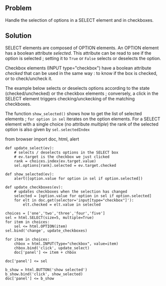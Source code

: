 Problem
-------
Handle the selection of options in a SELECT element and in checkboxes.

Solution
--------
SELECT elements are composed of OPTION elements. An OPTION element has a boolean attribute _selected_. This attribute can be read to see if the option is selected ; setting it to `True` or `False` selects or deselects the option.

Checkbox elements (INPUT type="checkbox") have a boolean attribute _checked_ that can be used in the same way : to know if the box is checked, or to check/uncheck it.

The example below selects or deselects options according to the state (checked/unchecked) or the checkbox elements ; conversely, a click in the SELECT element triggers checking/unckecking of the matching checkboxes.

The function `show_selected()` shows how to get the list of selected elements ; `for option in sel` iterates on the option elements. For a SELECT element with a single choice (no attribute _multiple_) the rank of the selected option is also given by `sel.selectedIndex`

<div id="py_source">
    from browser import doc, html, alert
    
    def update_select(ev):
        # selects / deselects options in the SELECT box
        # ev.target is the checkbox we just clicked
        rank = choices.index(ev.target.value)
        sel.options[rank].selected = ev.target.checked

    def show_selected(ev):
        alert([option.value for option in sel if option.selected])

    def update_checkboxes(ev):
        # updates checkboxes when the selection has changed
        selected = [option.value for option in sel if option.selected]
        for elt in doc.get(selector='input[type="checkbox"]'):
            elt.checked = elt.value in selected
        
    choices = ['one','two','three','four','five']
    sel = html.SELECT(size=5, multiple=True)
    for item in choices:
        sel <= html.OPTION(item)
    sel.bind('change', update_checkboxes)
    
    for item in choices:
        chbox = html.INPUT(Type="checkbox", value=item)
        chbox.bind('click', update_select)
        doc['panel'] <= item + chbox
    
    doc['panel'] <= sel
    
    b_show = html.BUTTON('show selected')
    b_show.bind('click', show_selected)
    doc['panel'] <= b_show
    
</div>

<div id="panel"></div>

<script type="text/python3">
exec(doc['py_source'].text)
</script>    
